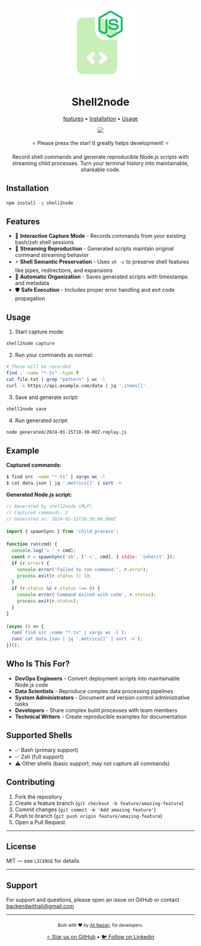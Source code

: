 <div align="center">
  <img src="assets/shell2node.png" alt="shell2node" width="200" height="200">

  <h1>Shell2node</h1>

  <p>
	<a href="#features">features</a> •
	<a href="#Installation">Installation</a> •
	<a href="#Usage">Usage</a>
  </p>


  <p>
    <a href="https://github.com/Silent-Watcher/shell2node/blob/master/LICENSE">
      <img src="https://img.shields.io/github/license/Silent-Watcher/shell2node?color=#2fb64e"license">
    </a>
  </p>

  <p>⭐️ Please press the star! It greatly helps development! ⭐️</p>
  <p>Record shell commands and generate reproducible Node.js scripts with streaming child processes. Turn your terminal history into maintainable, shareable code.</p>

</div>

## Installation

```bash
npm install -g shell2node
```


## Features

- 🎥 **Interactive Capture Mode** - Records commands from your existing bash/zsh shell sessions
- 🔄 **Streaming Reproduction** - Generated scripts maintain original command streaming behavior
- ⚡ **Shell Semantic Preservation** - Uses `sh -c` to preserve shell features like pipes, redirections, and expansions
- 📁 **Automatic Organization** - Saves generated scripts with timestamps and metadata
- 🛡️ **Safe Execution** - Includes proper error handling and exit code propagation

## Usage

1. Start capture mode:
```bash
shell2node capture
```

2. Run your commands as normal:
```bash
# These will be recorded
find . -name "*.ts" -type f
cat file.txt | grep "pattern" | wc -l
curl -s https://api.example.com/data | jq '.items[]'
```

3. Save and generate script:
```bash
shell2node save
```

4. Run generated script:
```bash
node generated/2024-01-15T10-30-00Z-replay.js
```

## Example

**Captured commands:**
```bash
$ find src -name "*.ts" | xargs wc -l
$ cat data.json | jq '.metrics[]' | sort -n
```

**Generated Node.js script:**
```javascript
// Generated by shell2node (MLP)
// Captured commands: 2
// Generated at: 2024-01-15T10:30:00.000Z

import { spawnSync } from 'child_process';

function run(cmd) {
  console.log('> ' + cmd);
  const r = spawnSync('sh', ['-c', cmd], { stdio: 'inherit' });
  if (r.error) {
    console.error('Failed to run command:', r.error);
    process.exit(r.status || 1);
  }
  if (r.status && r.status !== 0) {
    console.error('Command exited with code', r.status);
    process.exit(r.status);
  }
}

(async () => {
  run(`find src -name "*.ts" | xargs wc -l`);
  run(`cat data.json | jq '.metrics[]' | sort -n`);
})();
```

## Who Is This For?

- **DevOps Engineers** - Convert deployment scripts into maintainable Node.js code
- **Data Scientists** - Reproduce complex data processing pipelines
- **System Administrators** - Document and version control administrative tasks
- **Developers** - Share complex build processes with team members
- **Technical Writers** - Create reproducible examples for documentation

## Supported Shells

- ✅ Bash (primary support)
- ✅ Zsh (full support)
- ⚠️ Other shells (basic support, may not capture all commands)


## Contributing

1. Fork the repository
2. Create a feature branch (`git checkout -b feature/amazing-feature`)
3. Commit changes (`git commit -m 'Add amazing feature'`)
4. Push to branch (`git push origin feature/amazing-feature`)
5. Open a Pull Request

---

## License

MIT — see `LICENSE` for details.

---

## Support

For support and questions, please open an issue on GitHub or contact [backendwithali@gmail.com](mailto:backendwithali@gmail.com)

---

<div align="center">
  <p>
    <sub>Built with ❤️ by <a href="https://github.com/Silent-Watcher" target="_blank">Ali Nazari</a>, for developers.</sub>
  </p>
  <p>
    <a href="https://github.com/Silent-Watcher/shell2node">⭐ Star us on GitHub</a> •
    <a href="https://www.linkedin.com/in/alitte/">🐦 Follow on Linkedin</a>
  </p>
</div>

